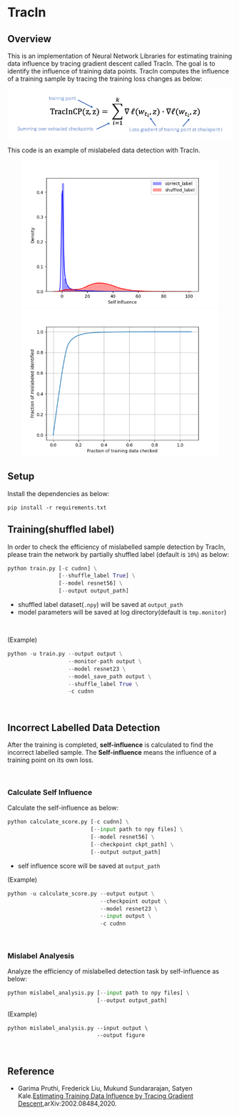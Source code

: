# TracIn

## Overview
This is an implementation of Neural Network Libraries for estimating training data influence by tracing gradient descent called TracIn. The goal is to identify the influence of training data points. TracIn computes the influence of a training sample by tracing the training loss changes as below:

<p align="center">
<img src="./figure/equation.png" width="650px">  
</p>

This code is an example of mislabeled data detection with TracIn. 

<p align="center">
<img src="./figure/self_influence_distribution.png" width="440px"><img src="./figure/score_curve.png" width="440px">
</p>

## Setup
Install the dependencies as below:

```
pip install -r requirements.txt
```

## Training(shuffled label)
In order to check the efficiency of mislabelled sample detection by TracIn, please train the network by partially shuffled label (default is `10%`) as below: 
<br>

```python
python train.py [-c cudnn] \
                [--shuffle_label True] \
                [--model resnet56] \
                [--output output_path]
```

- shuffled label dataset(`.npy`) will be saved at `output_path`
- model parameters will be saved at log directory(default is `tmp.monitor`)
<br>

(Example)
```python
python -u train.py --output output \
                   --monitor-path output \
                   --model resnet23 \
                   --model_save_path output \
                   --shuffle_label True \
                   -c cudnn
```
<br>

## Incorrect Labelled Data Detection
After the training is completed, **self-influence** is calculated to find the incorrect labelled sample. The **Self-influence** means the influence of a training point on its own loss.

<br>

### Calculate Self Influence

Calculate the self-influence as below:
<br>

```python
python calculate_score.py [-c cudnn] \
                          [--input path to npy files] \
                          [--model resnet56] \
                          [--checkpoint ckpt_path] \
                          [--output output_path]
```

- self influence score will be saved at `output_path`

(Example)
```python
python -u calculate_score.py --output output \
                             --checkpoint output \
                             --model resnet23 \
                             --input output \
                             -c cudnn
```
<br>

### Mislabel Analyesis

Analyze the efficiency of mislabelled detection task by self-influence as below:
<br>

```python
python mislabel_analysis.py [--input path to npy files] \
                            [--output output_path]
```
(Example)
```pyhton
python mislabel_analysis.py --input output \
                            --output figure
```
<br>

## Reference
- Garima Pruthi, Frederick Liu, Mukund Sundararajan, Satyen Kale.[Estimating Training Data Influence by Tracing Gradient Descent](https://arxiv.org/pdf/2002.08484.pdf),arXiv:2002.08484,2020.
